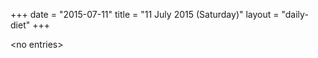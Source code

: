 +++
date = "2015-07-11"
title = "11 July 2015 (Saturday)"
layout = "daily-diet"
+++


\<no entries\>
